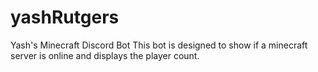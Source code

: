 # yashRutgers
Yash's Minecraft Discord Bot
This bot is designed to show if a minecraft server is online and displays the player count.
